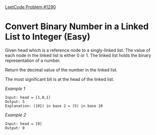 [LeetCode Problem #1290](https://leetcode.com/problems/convert-binary-number-in-a-linked-list-to-integer/description/)

# Convert Binary Number in a Linked List to Integer (Easy)

Given head which is a reference node to a singly-linked list. The value of each node in the linked list is either 0 or 1. The linked list holds the binary representation of a number.

Return the decimal value of the number in the linked list.

The most significant bit is at the head of the linked list.

*Example 1*

    Input: head = [1,0,1]
    Output: 5
    Explanation: (101) in base 2 = (5) in base 10

*Example 2*

    Input: head = [0]
    Output: 0